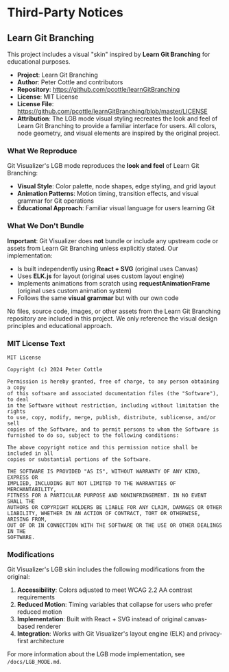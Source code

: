 # Third-Party Notices

## Learn Git Branching

This project includes a visual "skin" inspired by **Learn Git Branching** for educational purposes.

- **Project**: Learn Git Branching
- **Author**: Peter Cottle and contributors
- **Repository**: https://github.com/pcottle/learnGitBranching
- **License**: MIT License
- **License File**: https://github.com/pcottle/learnGitBranching/blob/master/LICENSE
- **Attribution**: The LGB mode visual styling recreates the look and feel of Learn Git Branching to provide a familiar interface for users. All colors, node geometry, and visual elements are inspired by the original project.

### What We Reproduce

Git Visualizer's LGB mode reproduces the **look and feel** of Learn Git Branching:

- **Visual Style**: Color palette, node shapes, edge styling, and grid layout
- **Animation Patterns**: Motion timing, transition effects, and visual grammar for Git operations
- **Educational Approach**: Familiar visual language for users learning Git

### What We Don't Bundle

**Important**: Git Visualizer does **not** bundle or include any upstream code or assets from Learn Git Branching unless explicitly stated. Our implementation:

- Is built independently using **React + SVG** (original uses Canvas)
- Uses **ELK.js** for layout (original uses custom layout engine)
- Implements animations from scratch using **requestAnimationFrame** (original uses custom animation system)
- Follows the same **visual grammar** but with our own code

No files, source code, images, or other assets from the Learn Git Branching repository are included in this project. We only reference the visual design principles and educational approach.

### MIT License Text

```
MIT License

Copyright (c) 2024 Peter Cottle

Permission is hereby granted, free of charge, to any person obtaining a copy
of this software and associated documentation files (the "Software"), to deal
in the Software without restriction, including without limitation the rights
to use, copy, modify, merge, publish, distribute, sublicense, and/or sell
copies of the Software, and to permit persons to whom the Software is
furnished to do so, subject to the following conditions:

The above copyright notice and this permission notice shall be included in all
copies or substantial portions of the Software.

THE SOFTWARE IS PROVIDED "AS IS", WITHOUT WARRANTY OF ANY KIND, EXPRESS OR
IMPLIED, INCLUDING BUT NOT LIMITED TO THE WARRANTIES OF MERCHANTABILITY,
FITNESS FOR A PARTICULAR PURPOSE AND NONINFRINGEMENT. IN NO EVENT SHALL THE
AUTHORS OR COPYRIGHT HOLDERS BE LIABLE FOR ANY CLAIM, DAMAGES OR OTHER
LIABILITY, WHETHER IN AN ACTION OF CONTRACT, TORT OR OTHERWISE, ARISING FROM,
OUT OF OR IN CONNECTION WITH THE SOFTWARE OR THE USE OR OTHER DEALINGS IN THE
SOFTWARE.
```

### Modifications

Git Visualizer's LGB skin includes the following modifications from the original:

1. **Accessibility**: Colors adjusted to meet WCAG 2.2 AA contrast requirements
2. **Reduced Motion**: Timing variables that collapse for users who prefer reduced motion
3. **Implementation**: Built with React + SVG instead of original canvas-based renderer
4. **Integration**: Works with Git Visualizer's layout engine (ELK) and privacy-first architecture

For more information about the LGB mode implementation, see `/docs/LGB_MODE.md`.
